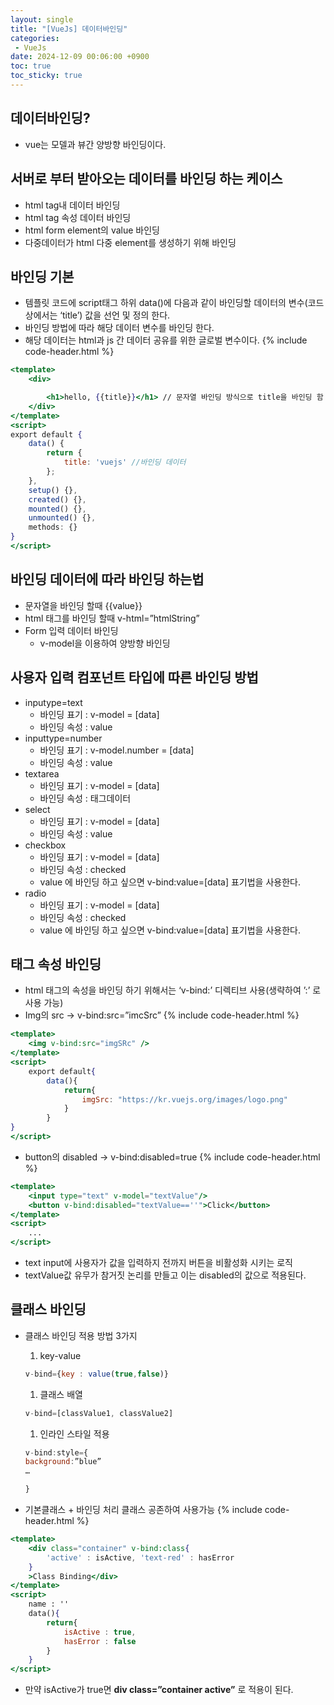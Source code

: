 ```yaml
---
layout: single
title: "[VueJs] 데이터바인딩"
categories: 
 - VueJs
date: 2024-12-09 00:06:00 +0900
toc: true
toc_sticky: true
---
```

## 데이터바인딩?

- vue는 모델과 뷰간 양방향 바인딩이다.

## 서버로 부터 받아오는 데이터를 바인딩 하는 케이스

- html tag내 데이터 바인딩
- html tag 속성 데이터 바인딩
- html form element의 value 바인딩
- 다중데이터가 html 다중 element를 생성하기 위해 바인딩

## 바인딩 기본

- 템플릿 코드에 script태그 하위 data()에 다음과 같이 바인딩할 데이터의 변수(코드상에서는 ‘title’) 값을 선언 및 정의 한다.
- 바인딩 방법에 따라 해당 데이터 변수를 바인딩 한다.
- 해당 데이터는 html과 js 간 데이터 공유를 위한 글로벌 변수이다.
{% include code-header.html %}
```jsx
<template>
    <div>

        <h1>hello, {{title}}</h1> // 문자열 바인딩 방식으로 title을 바인딩 함
    </div>
</template>
<script>
export default {
    data() {
        return {
            title: 'vuejs' //바인딩 데이터
        };
    },
    setup() {}, 
    created() {}, 
    mounted() {}, 
    unmounted() {}, 
    methods: {}
}
</script>
```

## 바인딩 데이터에 따라 바인딩 하는법

- 문자열을 바인딩 할때 {{value}}
- html 태그를 바인딩 할때 v-html=”htmlString”
- Form 입력 데이터 바인딩
    - v-model을 이용하여 양방향 바인딩

## 사용자 입력 컴포넌트 타입에 따른 바인딩 방법

- inputype=text
    - 바인딩 표기 : v-model = [data]
    - 바인딩 속성 : value
- inputtype=number
    - 바인딩 표기 : v-model.number = [data]
    - 바인딩 속성 : value
- textarea
    - 바인딩 표기 : v-model = [data]
    - 바인딩 속성 : 태그데이터
- select
    - 바인딩 표기 : v-model = [data]
    - 바인딩 속성 : value
- checkbox
    - 바인딩 표기 : v-model = [data]
    - 바인딩 속성 : checked
    - value 에 바인딩 하고 싶으면 v-bind:value=[data] 표기법을 사용한다.
- radio
    - 바인딩 표기 : v-model = [data]
    - 바인딩 속성 : checked
    - value 에 바인딩 하고 싶으면 v-bind:value=[data] 표기법을 사용한다.

## 태그 속성 바인딩

- html 태그의 속성을 바인딩 하기 위해서는 ‘v-bind:’ 디렉티브 사용(생략하여 ’:’ 로 사용 가능)
- Img의 src → v-bind:src=”imcSrc”
{% include code-header.html %}
```jsx
<template>
	<img v-bind:src="imgSRc" />
</template>
<script>
	export default{
		data(){
			return{
				imgSrc: "https://kr.vuejs.org/images/logo.png"
			}
		}
}
</script>
```

- button의 disabled → v-bind:disabled=true
{% include code-header.html %}
```jsx
<template>
	<input type="text" v-model="textValue"/>
	<button v-bind:disabled="textValue==''">Click</button>
</template>
<script>
	...
</script>
```

- text input에 사용자가 값을 입력하지 전까지 버튼을 비활성화 시키는 로직
- textValue값 유무가 참거짓 논리를 만들고 이는 disabled의 값으로 적용된다.

## 클래스 바인딩

- 클래스 바인딩 적용 방법 3가지
    1. key-value
    
    ```jsx
    v-bind={key : value(true,false)}
    ```
    
    1. 클래스 배열
    
    ```jsx
    v-bind=[classValue1, classValue2]
    ```
    
    1. 인라인 스타일 적용 
    
    ```jsx
    v-bind:style={
    background:”blue”
    …
    
    }
    ```
    
- 기본클래스 + 바인딩 처리 클래스 공존하여 사용가능
{% include code-header.html %}
```jsx
<template>
	<div class="container" v-bind:class{
		'active' : isActive, 'text-red' : hasError
	}	
	>Class Binding</div>
</template>
<script>
	name : ''
	data(){
		return{
			isActive : true,
			hasError : false
		}
	}
</script>
```

- 만약 isActive가 true면 **div class=”container active”** 로 적용이 된다.